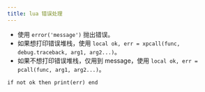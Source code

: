 ```yaml
---
title: lua 错误处理
---
```



- 使用 `error('message')` 抛出错误。
- 如果想打印错误堆栈，使用 `local ok, err = xpcall(func, debug.traceback, arg1, arg2...)`。
- 如果不想打印错误堆栈，仅用到 message，使用 `local ok, err = pcall(func, arg1, arg2...)`。

```
if not ok then print(err) end
```
